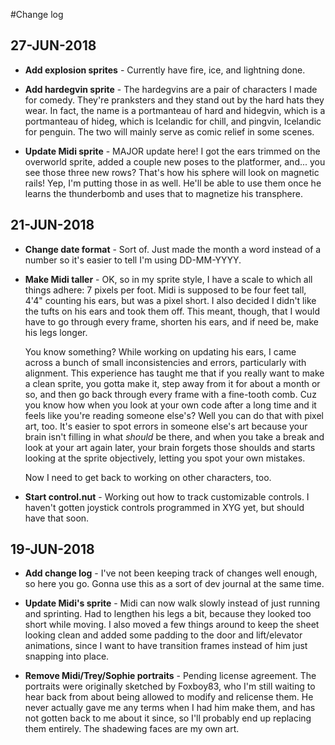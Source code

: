 #Change log

## 27-JUN-2018

* **Add explosion sprites** - Currently have fire, ice, and lightning done.

* **Add hardegvin sprite** - The hardegvins are a pair of characters I made for comedy. They're pranksters and they stand out by the hard hats they wear. In fact, the name is a portmanteau of hard and hidegvin, which is a portmanteau of hideg, which is Icelandic for chill, and pingvin, Icelandic for penguin. The two will mainly serve as comic relief in some scenes.

* **Update Midi sprite** - MAJOR update here! I got the ears trimmed on the overworld sprite, added a couple new poses to the platformer, and... you see those three new rows? That's how his sphere will look on magnetic rails! Yep, I'm putting those in as well. He'll be able to use them once he learns the thunderbomb and uses that to magnetize his transphere.

## 21-JUN-2018

* **Change date format** - Sort of. Just made the month a word instead of a number so it's easier to tell I'm using DD-MM-YYYY.

* **Make Midi taller** - OK, so in my sprite style, I have a scale to which all things adhere: 7 pixels per foot. Midi is supposed to be four feet tall, 4'4" counting his ears, but was a pixel short. I also decided I didn't like the tufts on his ears and took them off. This meant, though, that I would have to go through every frame, shorten his ears, and if need be, make his legs longer.

  You know something? While working on updating his ears, I came across a bunch of small inconsistencies and errors, particularly with alignment. This experience has taught me that if you really want to make a clean sprite, you gotta make it, step away from it for about a month or so, and then go back through every frame with a fine-tooth comb. Cuz you know how when you look at your own code after a long time and it feels like you're reading someone else's? Well you can do that with pixel art, too. It's easier to spot errors in someone else's art because your brain isn't filling in what *should* be there, and when you take a break and look at your art again later, your brain forgets those shoulds and starts looking at the sprite objectively, letting you spot your own mistakes.

	Now I need to get back to working on other characters, too.

* **Start control.nut** - Working out how to track customizable controls. I haven't gotten joystick controls programmed in XYG yet, but should have that soon.

## 19-JUN-2018

* **Add change log** - I've not been keeping track of changes well enough, so here you go. Gonna use this as a sort of dev journal at the same time.

* **Update Midi's sprite** - Midi can now walk slowly instead of just running and sprinting. Had to lengthen his legs a bit, because they looked too short while moving. I also moved a few things around to keep the sheet looking clean and added some padding to the door and lift/elevator animations, since I want to have transition frames instead of him just snapping into place.

* **Remove Midi/Trey/Sophie portraits** - Pending license agreement. The portraits were originally sketched by Foxboy83, who I'm still waiting to hear back from about being allowed to modify and relicense them. He never actually gave me any terms when I had him make them, and has not gotten back to me about it since, so I'll probably end up replacing them entirely. The shadewing faces are my own art.
